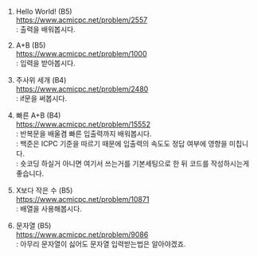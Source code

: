 1. Hello World! (B5)\
https://www.acmicpc.net/problem/2557 \
 : 출력을 배워봅시다.
 

2. A+B (B5)\
https://www.acmicpc.net/problem/1000 \
 : 입력을 받아봅시다.


3. 주사위 세개 (B4)\
https://www.acmicpc.net/problem/2480 \
 : if문을 써봅시다.
 

4. 빠른 A+B (B4)\
https://www.acmicpc.net/problem/15552 \
 : 반복문을 배울겸 빠른 입출력까지 배워봅시다.\
 : 백준은 ICPC 기준을 따르기 때문에 입출력의 속도도 정답 여부에 영향을 미칩니다.\
 : 숏코딩 하실거 아니면 여기서 쓰는거를 기본세팅으로 한 뒤 코드를 작성하시는게 좋습니다.
 
 
5. X보다 작은 수 (B5)\
https://www.acmicpc.net/problem/10871 \
 : 배열을 사용해봅시다.


6. 문자열 (B5)\
https://www.acmicpc.net/problem/9086 \
 : 아무리 문자열이 싫어도 문자열 입력받는법은 알아야겠죠.
